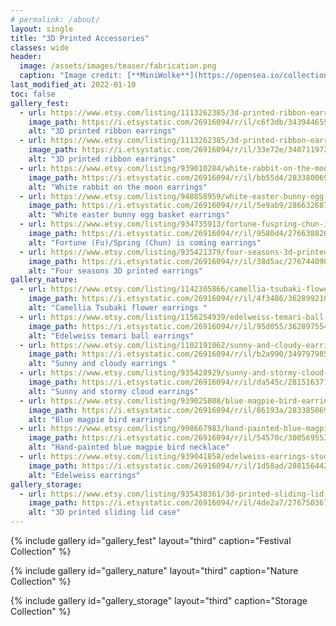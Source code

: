 ```yaml
---
# permalink: /about/
layout: single
title: "3D Printed Accessories"
classes: wide
header:
  image: /assets/images/teaser/fabrication.png
  caption: "Image credit: [**MiniWolke**](https://opensea.io/collection/clother)"
last_modified_at: 2022-01-10
toc: false
gallery_fest:    
  - url: https://www.etsy.com/listing/1113262385/3d-printed-ribbon-earrings-studclip-on?ref=shop_home_recs_2&pro=1&frs=1
    image_path: https://i.etsystatic.com/26916094/r/il/c6f3db/3439446552/il_794xN.3439446552_hzdb.jpg
    alt: "3D printed ribbon earrings"
  - url: https://www.etsy.com/listing/1113262385/3d-printed-ribbon-earrings-studclip-on?ref=shop_home_recs_2&pro=1&frs=1
    image_path: https://i.etsystatic.com/26916094/r/il/33e72e/3487119721/il_794xN.3487119721_59km.jpg
    alt: "3D printed ribbon earrings"
  - url: https://www.etsy.com/listing/939010284/white-rabbit-on-the-moon-earrings?ref=shop_home_recs_4&frs=1&cns=1
    image_path: https://i.etsystatic.com/26916094/r/il/bb55d4/2833800694/il_794xN.2833800694_pcrv.jpg
    alt: "White rabbit on the moon earrings"
  - url: https://www.etsy.com/listing/948858959/white-easter-bunny-egg-basket-earrings?ref=shop_home_recs_8&frs=1
    image_path: https://i.etsystatic.com/26916094/r/il/5e9ab9/2866326877/il_794xN.2866326877_38qm.jpg
    alt: "White easter bunny egg basket earrings"
  - url: https://www.etsy.com/listing/934735913/fortune-fuspring-chun-is-coming-earrings?ref=shop_home_recs_7&pro=1&frs=1
    image_path: https://i.etsystatic.com/26916094/r/il/9580d4/2766388268/il_794xN.2766388268_cuu7.jpg
    alt: "Fortune (Fu)/Spring (Chun) is coming earrings"
  - url: https://www.etsy.com/listing/935421379/four-seasons-3d-printed-earrings?ref=shop_home_recs_11&frs=1
    image_path: https://i.etsystatic.com/26916094/r/il/38d5ac/2767440904/il_794xN.2767440904_bg6w.jpg
    alt: "Four seasons 3D printed earrings"
gallery_nature:    
  - url: https://www.etsy.com/listing/1142305866/camellia-tsubaki-flower-earrings?click_key=789e9a0339f848dbde07dd8fdddf2eeb7467c229%3A1142305866&click_sum=3fe459ec&ref=shop_home_active_1&frs=1
    image_path: https://i.etsystatic.com/26916094/r/il/4f3486/3628992101/il_794xN.3628992101_oxf1.jpg
    alt: "Camellia Tsubaki flower earrings "
  - url: https://www.etsy.com/listing/1156254939/edelweiss-temari-ball-earrings?click_key=ffe2223d163bea5620a46546a37751495e4628ba%3A1156254939&click_sum=d932f87e&ref=shop_home_active_2&frs=1
    image_path: https://i.etsystatic.com/26916094/r/il/95d055/3628975547/il_794xN.3628975547_jgq0.jpg
    alt: "Edelweiss temari ball earrings"
  - url: https://www.etsy.com/listing/1102191062/sunny-and-cloudy-earrings-hookstudclip?click_key=b942a38a6fefbf227c69ecee2058525424637b86%3A1102191062&click_sum=f5e4568c&ref=shop_home_active_10&frs=1
    image_path: https://i.etsystatic.com/26916094/r/il/b2a990/3497979855/il_794xN.3497979855_t5tz.jpg
    alt: "Sunny and cloudy earrings "
  - url: https://www.etsy.com/listing/935428929/sunny-and-stormy-cloud-earrings-studclip?ref=shop_home_recs_3&frs=1&sca=1
    image_path: https://i.etsystatic.com/26916094/r/il/da545c/2815163715/il_794xN.2815163715_9jqq.jpg
    alt: "Sunny and stormy cloud earrings"
  - url: https://www.etsy.com/listing/939025808/blue-magpie-bird-earrings-studclip-on?ref=shop_home_recs_12&frs=1
    image_path: https://i.etsystatic.com/26916094/r/il/86193a/2833850698/il_794xN.2833850698_i8x9.jpg
    alt: "Blue magpie bird earrings"
  - url: https://www.etsy.com/listing/998667983/hand-painted-blue-magpie-bird-necklace?ref=shop_home_recs_15&frs=1
    image_path: https://i.etsystatic.com/26916094/r/il/54570c/3005695536/il_794xN.3005695536_70kx.jpg
    alt: "Hand-painted blue magpie bird necklace"
  - url: https://www.etsy.com/listing/939041858/edelweiss-earrings-studclip-on?ref=shop_home_recs_5&frs=1
    image_path: https://i.etsystatic.com/26916094/r/il/1d58ad/2881564421/il_794xN.2881564421_rg22.jpg
    alt: "Edelweiss earrings"
gallery_storage:    
  - url: https://www.etsy.com/listing/935438361/3d-printed-sliding-lid-case?ref=shop_home_recs_13&frs=1
    image_path: https://i.etsystatic.com/26916094/r/il/4de2a7/2767503670/il_794xN.2767503670_fa4w.jpg
    alt: "3D printed sliding lid case"    
---
```




{% include gallery id="gallery_fest" layout="third" caption="Festival Collection" %}

{% include gallery id="gallery_nature" layout="third" caption="Nature Collection" %}

{% include gallery id="gallery_storage" layout="third" caption="Storage Collection" %}
